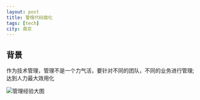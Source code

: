 ```yaml
---
layout: post
title: 警惕代码腐化
tags: [tech]
city: 南京
---
```



背景
---------
作为技术管理，管理不是一个力气活，要针对不同的团队，不同的业务进行管理;达到人力最大效用化



![管理经验大图](/image/manager-exprience.png)

